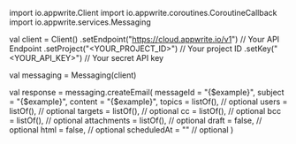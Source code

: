 import io.appwrite.Client
import io.appwrite.coroutines.CoroutineCallback
import io.appwrite.services.Messaging

val client = Client()
    .setEndpoint("https://cloud.appwrite.io/v1") // Your API Endpoint
    .setProject("<YOUR_PROJECT_ID>") // Your project ID
    .setKey("<YOUR_API_KEY>") // Your secret API key

val messaging = Messaging(client)

val response = messaging.createEmail(
    messageId = "{$example}",
    subject = "{$example}",
    content = "{$example}",
    topics = listOf(), // optional
    users = listOf(), // optional
    targets = listOf(), // optional
    cc = listOf(), // optional
    bcc = listOf(), // optional
    attachments = listOf(), // optional
    draft = false, // optional
    html = false, // optional
    scheduledAt = "" // optional
)
